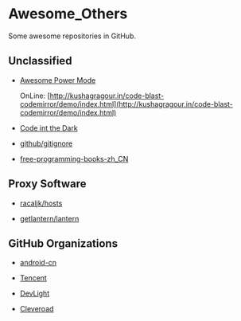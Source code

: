 # Awesome_Others
Some awesome repositories in GitHub.

## Unclassified

- [Awesome Power Mode](https://github.com/codeinthedark/awesome-power-mode)

  OnLine: [http://kushagragour.in/code-blast-codemirror/demo/index.html](http://kushagragour.in/code-blast-codemirror/demo/index.html)
  
- [Code int the Dark](https://github.com/codeinthedark/codeinthedark.github.io)

- [github/gitignore](https://github.com/github/gitignore)

- [free-programming-books-zh_CN](https://github.com/justjavac/free-programming-books-zh_CN)

## Proxy Software

- [racaljk/hosts](https://github.com/racaljk/hosts)

- [getlantern/lantern](https://github.com/getlantern/lantern)

## GitHub Organizations

- [android-cn](https://github.com/android-cn)

- [Tencent](https://github.com/Tencent)

- [DevLight](https://github.com/DevLight-Mobile-Agency)

- [Cleveroad](https://github.com/Cleveroad)
